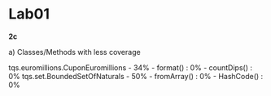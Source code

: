 # Lab01

**2c**

a) Classes/Methods with less coverage

tqs.euromillions.CuponEuromillions - 34%
    - format() :  0%
    - countDips() : 0%
tqs.set.BoundedSetOfNaturals - 50%
    - fromArray() : 0%
    - HashCode() : 0%




